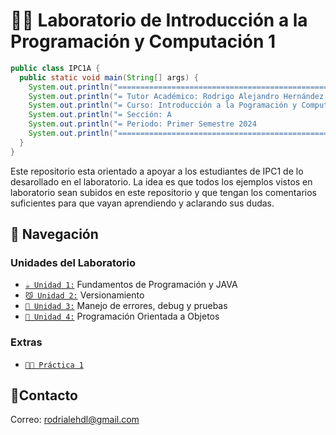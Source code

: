 # 🧑‍💻 Laboratorio de Introducción a la Programación y Computación 1

```java
public class IPC1A {
  public static void main(String[] args) {
    System.out.println("========================================================");
    System.out.println("= Tutor Académico: Rodrigo Alejandro Hernández de León =");
    System.out.println("= Curso: Introducción a la Pogramación y Computación 1 =");
    System.out.println("= Sección: A                                           =");
    System.out.println("= Periodo: Primer Semestre 2024                        =");
    System.out.println("========================================================");
  }
}
```

Este repositorio esta orientado a apoyar a los estudiantes de IPC1 de lo desarollado en el laboratorio. La idea es que todos los ejemplos vistos en laboratorio sean subidos en este repositorio y que tengan los comentarios suficientes para que vayan aprendiendo y aclarando sus dudas.

## 🚀 Navegación

### Unidades del Laboratorio
- [`☕️ Unidad 1:`](./Unidad1) Fundamentos de Programación y JAVA
- [`😼 Unidad 2:`](./Unidad2) Versionamiento
- [`🐞 Unidad 3:`](./Unidad3/) Manejo de errores, debug y pruebas
- [`👾 Unidad 4:`](./Unidad4/) Programación Orientada a Objetos

### Extras
- [`🧑‍💻 Práctica 1`](./Practica1/)

## 👤Contacto

Correo: [rodrialehdl@gmail.com](rodrialehdl@gmail.com)

